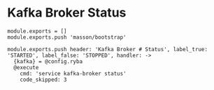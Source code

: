 
# Kafka Broker Status

    module.exports = []
    module.exports.push 'masson/bootstrap'

    module.exports.push header: 'Kafka Broker # Status', label_true: 'STARTED', label_false: 'STOPPED', handler: ->
      {kafka} = @config.ryba
      @execute
        cmd: 'service kafka-broker status'
        code_skipped: 3
